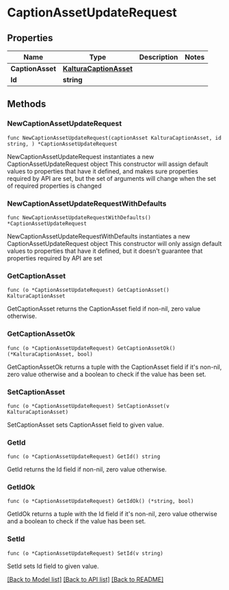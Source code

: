 # CaptionAssetUpdateRequest

## Properties

Name | Type | Description | Notes
------------ | ------------- | ------------- | -------------
**CaptionAsset** | [**KalturaCaptionAsset**](KalturaCaptionAsset.md) |  | 
**Id** | **string** |  | 

## Methods

### NewCaptionAssetUpdateRequest

`func NewCaptionAssetUpdateRequest(captionAsset KalturaCaptionAsset, id string, ) *CaptionAssetUpdateRequest`

NewCaptionAssetUpdateRequest instantiates a new CaptionAssetUpdateRequest object
This constructor will assign default values to properties that have it defined,
and makes sure properties required by API are set, but the set of arguments
will change when the set of required properties is changed

### NewCaptionAssetUpdateRequestWithDefaults

`func NewCaptionAssetUpdateRequestWithDefaults() *CaptionAssetUpdateRequest`

NewCaptionAssetUpdateRequestWithDefaults instantiates a new CaptionAssetUpdateRequest object
This constructor will only assign default values to properties that have it defined,
but it doesn't guarantee that properties required by API are set

### GetCaptionAsset

`func (o *CaptionAssetUpdateRequest) GetCaptionAsset() KalturaCaptionAsset`

GetCaptionAsset returns the CaptionAsset field if non-nil, zero value otherwise.

### GetCaptionAssetOk

`func (o *CaptionAssetUpdateRequest) GetCaptionAssetOk() (*KalturaCaptionAsset, bool)`

GetCaptionAssetOk returns a tuple with the CaptionAsset field if it's non-nil, zero value otherwise
and a boolean to check if the value has been set.

### SetCaptionAsset

`func (o *CaptionAssetUpdateRequest) SetCaptionAsset(v KalturaCaptionAsset)`

SetCaptionAsset sets CaptionAsset field to given value.


### GetId

`func (o *CaptionAssetUpdateRequest) GetId() string`

GetId returns the Id field if non-nil, zero value otherwise.

### GetIdOk

`func (o *CaptionAssetUpdateRequest) GetIdOk() (*string, bool)`

GetIdOk returns a tuple with the Id field if it's non-nil, zero value otherwise
and a boolean to check if the value has been set.

### SetId

`func (o *CaptionAssetUpdateRequest) SetId(v string)`

SetId sets Id field to given value.



[[Back to Model list]](../README.md#documentation-for-models) [[Back to API list]](../README.md#documentation-for-api-endpoints) [[Back to README]](../README.md)


